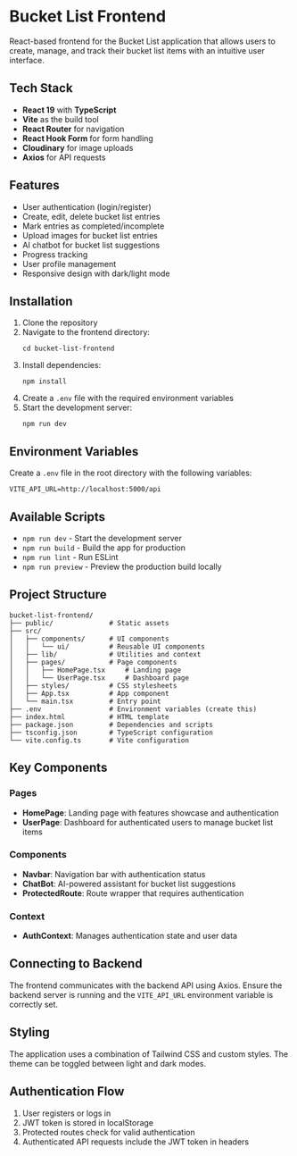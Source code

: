 # Bucket List Frontend

React-based frontend for the Bucket List application that allows users to create, manage, and track their bucket list items with an intuitive user interface.

## Tech Stack

- **React 19** with **TypeScript**
- **Vite** as the build tool
- **React Router** for navigation
- **React Hook Form** for form handling
- **Cloudinary** for image uploads
- **Axios** for API requests

## Features

- User authentication (login/register)
- Create, edit, delete bucket list entries
- Mark entries as completed/incomplete
- Upload images for bucket list entries
- AI chatbot for bucket list suggestions
- Progress tracking
- User profile management
- Responsive design with dark/light mode

## Installation

1. Clone the repository
2. Navigate to the frontend directory:
   ```
   cd bucket-list-frontend
   ```
3. Install dependencies:
   ```
   npm install
   ```
4. Create a `.env` file with the required environment variables
5. Start the development server:
   ```
   npm run dev
   ```

## Environment Variables

Create a `.env` file in the root directory with the following variables:

```
VITE_API_URL=http://localhost:5000/api
```

## Available Scripts

- `npm run dev` - Start the development server
- `npm run build` - Build the app for production
- `npm run lint` - Run ESLint
- `npm run preview` - Preview the production build locally

## Project Structure

```
bucket-list-frontend/
├── public/              # Static assets
├── src/
│   ├── components/      # UI components
│   │   └── ui/          # Reusable UI components
│   ├── lib/             # Utilities and context
│   ├── pages/           # Page components
│   │   ├── HomePage.tsx     # Landing page
│   │   └── UserPage.tsx     # Dashboard page
│   ├── styles/          # CSS stylesheets
│   ├── App.tsx          # App component
│   └── main.tsx         # Entry point
├── .env                 # Environment variables (create this)
├── index.html           # HTML template
├── package.json         # Dependencies and scripts
├── tsconfig.json        # TypeScript configuration
└── vite.config.ts       # Vite configuration
```

## Key Components

### Pages

- **HomePage**: Landing page with features showcase and authentication
- **UserPage**: Dashboard for authenticated users to manage bucket list items

### Components

- **Navbar**: Navigation bar with authentication status
- **ChatBot**: AI-powered assistant for bucket list suggestions
- **ProtectedRoute**: Route wrapper that requires authentication

### Context

- **AuthContext**: Manages authentication state and user data

## Connecting to Backend

The frontend communicates with the backend API using Axios. Ensure the backend server is running and the `VITE_API_URL` environment variable is correctly set.

## Styling

The application uses a combination of Tailwind CSS and custom styles. The theme can be toggled between light and dark modes.

## Authentication Flow

1. User registers or logs in
2. JWT token is stored in localStorage
3. Protected routes check for valid authentication
4. Authenticated API requests include the JWT token in headers
